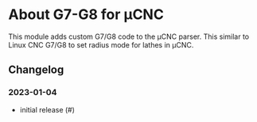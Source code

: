 # About G7-G8 for µCNC

This module adds custom G7/G8 code to the µCNC parser. This similar to Linux CNC G7/G8 to set radius mode for lathes in µCNC.

## Changelog

### 2023-01-04

- initial release (#)



